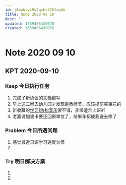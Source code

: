 ```yaml
---
id: j8mwblyi9y5qcbs225faqde
title: Note 2020 09 10
desc: ''
updated: 1659406439078
created: 1659406439078
---
```

# Note 2020 09 10

## KPT 2020-09-10

### Keep 今日执行任务
1. 完成了新协议的文档编写
2. 早上送二猴去幼儿园才发现是教师节，应该提前买束花的
3. 新收藏的[学习|放松音乐](https://c.y.qq.com/base/fcgi-bin/u?__=HsYkuce)很不错，非常适合上班听
4. 老婆说加油卡要还回原单位了，结果车都被我送去修了

### Problem 今日所遇问题
1. 感觉最近日语学习速度欠佳
2. 

### Try 明日解决方案
1. 
2. 